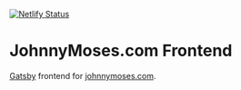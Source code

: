 [![Netlify Status](https://api.netlify.com/api/v1/badges/c2a5c90b-b917-41ea-a064-d7815becca17/deploy-status)](https://app.netlify.com/sites/johnnymoses/deploys)

# JohnnyMoses.com Frontend

[Gatsby](https://www.gatsbyjs.org/) frontend for [johnnymoses.com](https://johnnymoses.com).
